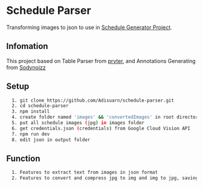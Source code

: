 # Schedule Parser

Transforming images to json to use in [Schedule Generator Project](https://github.com/triamudomcmc/schedule-generator).

## Infomation

This project based on Table Parser from [pryter](https://github.com/pryter), and Annotations Generating from [Sodynoizz](https://github.com/Sodynoizz)

## Setup

```bash
  1. git clone https://github.com/Adisuarn/schedule-parser.git
  2. cd schedule-parser
  3. npm install
  4. create folder named 'images' && 'convertedImages' in root directory
  5. put all schedule images (jpg) in images folder
  6. get credentials.json (credentials) from Google Cloud Vision API
  7. npm run dev
  8. edit json in output folder
```

## Function

``` bash
  1. Features to extract text from images in json format
  2. Features to convert and compress jpg to img and img to jpg, saving in convertedImages folder automatically
```
